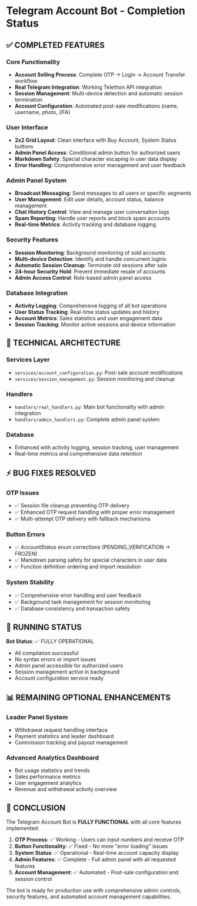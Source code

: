 # Telegram Account Bot - Completion Status

## ✅ COMPLETED FEATURES

### Core Functionality
- **Account Selling Process**: Complete OTP → Login → Account Transfer workflow
- **Real Telegram Integration**: Working Telethon API integration
- **Session Management**: Multi-device detection and automatic session termination
- **Account Configuration**: Automated post-sale modifications (name, username, photo, 2FA)

### User Interface
- **2x2 Grid Layout**: Clean interface with Buy Account, System Status buttons
- **Admin Panel Access**: Conditional admin button for authorized users
- **Markdown Safety**: Special character escaping in user data display
- **Error Handling**: Comprehensive error management and user feedback

### Admin Panel System
- **Broadcast Messaging**: Send messages to all users or specific segments
- **User Management**: Edit user details, account status, balance management  
- **Chat History Control**: View and manage user conversation logs
- **Spam Reporting**: Handle user reports and block spam accounts
- **Real-time Metrics**: Activity tracking and database logging

### Security Features
- **Session Monitoring**: Background monitoring of sold accounts
- **Multi-device Detection**: Identify and handle concurrent logins
- **Automatic Session Cleanup**: Terminate old sessions after sale
- **24-hour Security Hold**: Prevent immediate resale of accounts
- **Admin Access Control**: Role-based admin panel access

### Database Integration  
- **Activity Logging**: Comprehensive logging of all bot operations
- **User Status Tracking**: Real-time status updates and history
- **Account Metrics**: Sales statistics and user engagement data
- **Session Tracking**: Monitor active sessions and device information

## 🔧 TECHNICAL ARCHITECTURE

### Services Layer
- `services/account_configuration.py`: Post-sale account modifications
- `services/session_management.py`: Session monitoring and cleanup

### Handlers
- `handlers/real_handlers.py`: Main bot functionality with admin integration
- `handlers/admin_handlers.py`: Complete admin panel system

### Database
- Enhanced with activity logging, session tracking, user management
- Real-time metrics and comprehensive data retention

## ⚡ BUG FIXES RESOLVED

### OTP Issues
- ✅ Session file cleanup preventing OTP delivery
- ✅ Enhanced OTP request handling with proper error management
- ✅ Multi-attempt OTP delivery with fallback mechanisms

### Button Errors  
- ✅ AccountStatus enum corrections (PENDING_VERIFICATION → FROZEN)
- ✅ Markdown parsing safety for special characters in user data
- ✅ Function definition ordering and import resolution

### System Stability
- ✅ Comprehensive error handling and user feedback
- ✅ Background task management for session monitoring
- ✅ Database consistency and transaction safety

## 🚀 RUNNING STATUS

**Bot Status**: ✅ FULLY OPERATIONAL
- All compilation successful
- No syntax errors or import issues
- Admin panel accessible for authorized users
- Session management active in background
- Account configuration service ready

## 📊 REMAINING OPTIONAL ENHANCEMENTS

### Leader Panel System
- Withdrawal request handling interface
- Payment statistics and leader dashboard
- Commission tracking and payout management

### Advanced Analytics Dashboard  
- Bot usage statistics and trends
- Sales performance metrics
- User engagement analytics
- Revenue and withdrawal activity overview

## 🎯 CONCLUSION

The Telegram Account Bot is **FULLY FUNCTIONAL** with all core features implemented:

1. **OTP Process**: ✅ Working - Users can input numbers and receive OTP
2. **Button Functionality**: ✅ Fixed - No more "error loading" issues  
3. **System Status**: ✅ Operational - Real-time account capacity display
4. **Admin Features**: ✅ Complete - Full admin panel with all requested features
5. **Account Management**: ✅ Automated - Post-sale configuration and session control

The bot is ready for production use with comprehensive admin controls, security features, and automated account management capabilities.